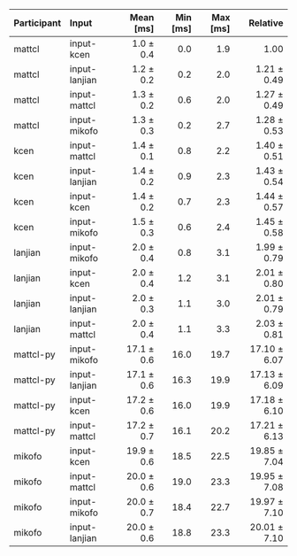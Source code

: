 | Participant | Input | Mean [ms] | Min [ms] | Max [ms] | Relative |
|:---|:---|---:|---:|---:|---:|
| mattcl | input-kcen | 1.0 ± 0.4 | 0.0 | 1.9 | 1.00 |
| mattcl | input-lanjian | 1.2 ± 0.2 | 0.2 | 2.0 | 1.21 ± 0.49 |
| mattcl | input-mattcl | 1.3 ± 0.2 | 0.6 | 2.0 | 1.27 ± 0.49 |
| mattcl | input-mikofo | 1.3 ± 0.3 | 0.2 | 2.7 | 1.28 ± 0.53 |
| kcen | input-mattcl | 1.4 ± 0.1 | 0.8 | 2.2 | 1.40 ± 0.51 |
| kcen | input-lanjian | 1.4 ± 0.2 | 0.9 | 2.3 | 1.43 ± 0.54 |
| kcen | input-kcen | 1.4 ± 0.2 | 0.7 | 2.3 | 1.44 ± 0.57 |
| kcen | input-mikofo | 1.5 ± 0.3 | 0.6 | 2.4 | 1.45 ± 0.58 |
| lanjian | input-mikofo | 2.0 ± 0.4 | 0.8 | 3.1 | 1.99 ± 0.79 |
| lanjian | input-kcen | 2.0 ± 0.4 | 1.2 | 3.1 | 2.01 ± 0.80 |
| lanjian | input-lanjian | 2.0 ± 0.3 | 1.1 | 3.0 | 2.01 ± 0.79 |
| lanjian | input-mattcl | 2.0 ± 0.4 | 1.1 | 3.3 | 2.03 ± 0.81 |
| mattcl-py | input-mikofo | 17.1 ± 0.6 | 16.0 | 19.7 | 17.10 ± 6.07 |
| mattcl-py | input-lanjian | 17.1 ± 0.6 | 16.3 | 19.9 | 17.13 ± 6.09 |
| mattcl-py | input-kcen | 17.2 ± 0.6 | 16.0 | 19.9 | 17.18 ± 6.10 |
| mattcl-py | input-mattcl | 17.2 ± 0.7 | 16.1 | 20.2 | 17.21 ± 6.13 |
| mikofo | input-kcen | 19.9 ± 0.6 | 18.5 | 22.5 | 19.85 ± 7.04 |
| mikofo | input-mattcl | 20.0 ± 0.6 | 19.0 | 23.3 | 19.95 ± 7.08 |
| mikofo | input-mikofo | 20.0 ± 0.7 | 18.4 | 22.7 | 19.97 ± 7.10 |
| mikofo | input-lanjian | 20.0 ± 0.6 | 18.8 | 23.3 | 20.01 ± 7.10 |
